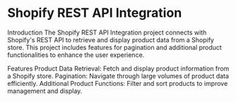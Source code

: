 <h1>Shopify REST API Integration</h1>
Introduction
The Shopify REST API Integration project connects with Shopify's REST API to retrieve and display product data from a Shopify store. This project includes features for pagination and additional product functionalities to enhance the user experience.

Features
Product Data Retrieval: Fetch and display product information from a Shopify store.
Pagination: Navigate through large volumes of product data efficiently.
Additional Product Functions: Filter and sort products to improve management and display.
